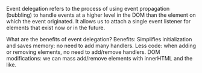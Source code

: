 Event delegation refers to the process of using event propagation (bubbling) to handle events at a higher level in the DOM than the element on which the event originated. It allows us to attach a single event listener for elements that exist now or in the future.

What are the benefits of event delegation?
Benefits: Simplifies initialization and saves memory: no need to add many handlers. Less code: when adding or removing elements, no need to add/remove handlers. DOM modifications: we can mass add/remove elements with innerHTML and the like.

